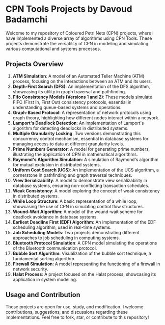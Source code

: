 # CPN Tools Projects by Davoud Badamchi

Welcome to my repository of Coloured Petri Nets (CPN) projects, where I have implemented a diverse array of algorithms using CPN Tools. These projects demonstrate the versatility of CPN in modeling and simulating various computational and systems processes.

## Projects Overview

1. **ATM Simulation**: A model of an Automated Teller Machine (ATM) process, focusing on the interactions between an ATM and its users.
2. **Depth-First Search (DFS)**: An implementation of the DFS algorithm, showcasing its utility in graph traversal and pathfinding.
3. **Fifo Consistency Models (Versions 1 and 2)**: These models simulate FIFO (First In, First Out) consistency protocols, essential in understanding queue-based systems and operations.
4. **Graph-Based Protocol**: A representation of network protocols using graph theory, highlighting how different nodes interact within a network.
5. **Lamport's Deadlock Detection**: An implementation of Lamport's algorithm for detecting deadlocks in distributed systems.
6. **Multiple Granularity Locking**: Two versions demonstrating this concurrency control mechanism, essential in database systems for managing access to data at different granularity levels.
7. **Prime Numbers Generator**: A model for generating prime numbers, illustrating the application of CPN in mathematical algorithms.
8. **Raymond's Algorithm Simulation**: A simulation of Raymond's algorithm for mutual exclusion in distributed systems.
9. **Uniform Cost Search (UCS)**: An implementation of the UCS algorithm, a cornerstone in pathfinding and graph traversal techniques.
10. **View Serializability**: A model to demonstrate view serializability in database systems, ensuring non-conflicting transaction schedules.
11. **Weak Consistency**: A model exploring the concept of weak consistency in distributed systems.
12. **While Loop Structure**: A basic representation of a while loop, showcasing the use of CPN in simulating control flow structures.
13. **Wound-Wait Algorithm**: A model of the wound-wait scheme for deadlock avoidance in database systems.
14. **Earliest Deadline First (EDF) Algorithm**: An implementation of the EDF scheduling algorithm, used in real-time systems.
15. **Job Scheduling Models**: Two projects demonstrating different approaches to job scheduling in computing systems.
16. **Bluetooth Protocol Simulation**: A CPN model simulating the operations of the Bluetooth communication protocol.
17. **Bubble Sort Algorithm**: Visualization of the bubble sort technique, a fundamental sorting algorithm.
18. **Firewall Simulation**: A model representing the functioning of a firewall in network security.
19. **Halat Process**: A project focused on the Halat process, showcasing its application in system modeling.

## Usage and Contribution

These projects are open for use, study, and modification. I welcome contributions, suggestions, and discussions regarding these implementations. Feel free to fork, star, or contribute to this repository!

